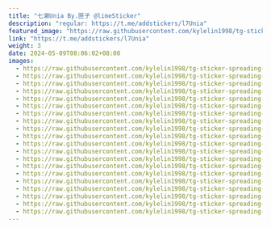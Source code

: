 ```yaml
---
title: "七濑Unia By.匣子 @limeSticker"
description: "regular: https://t.me/addstickers/l7Unia"
featured_image: "https://raw.githubusercontent.com/kylelin1998/tg-sticker-spreading-worldwide-images/main/img/942067df-eed2-4864-8d15-1a3505195d6d.jpg"
link: "https://t.me/addstickers/l7Unia"
weight: 3
date: 2024-05-09T08:06:02+08:00
images:
  - https://raw.githubusercontent.com/kylelin1998/tg-sticker-spreading-worldwide-images/main/img/942067df-eed2-4864-8d15-1a3505195d6d.jpg
  - https://raw.githubusercontent.com/kylelin1998/tg-sticker-spreading-worldwide-images/main/img/eb1572aa-ccc3-4afc-8338-bb4ef2f6c61a.jpg
  - https://raw.githubusercontent.com/kylelin1998/tg-sticker-spreading-worldwide-images/main/img/63d010f5-147f-41e5-810f-ae81831ce7d2.jpg
  - https://raw.githubusercontent.com/kylelin1998/tg-sticker-spreading-worldwide-images/main/img/84ad78f6-a1fe-4ce7-95e6-0cf253a5430f.jpg
  - https://raw.githubusercontent.com/kylelin1998/tg-sticker-spreading-worldwide-images/main/img/12369837-3597-4e7e-851c-f8acf958c9d0.jpg
  - https://raw.githubusercontent.com/kylelin1998/tg-sticker-spreading-worldwide-images/main/img/38fb36a2-0da1-4157-afbf-4f134b19440d.jpg
  - https://raw.githubusercontent.com/kylelin1998/tg-sticker-spreading-worldwide-images/main/img/a5712c38-bc4d-4643-9b79-d4cb6f912a11.jpg
  - https://raw.githubusercontent.com/kylelin1998/tg-sticker-spreading-worldwide-images/main/img/1561529d-a8be-4e4d-b660-50453db757fb.jpg
  - https://raw.githubusercontent.com/kylelin1998/tg-sticker-spreading-worldwide-images/main/img/97a15384-5768-4c94-85fd-64f692eb1838.jpg
  - https://raw.githubusercontent.com/kylelin1998/tg-sticker-spreading-worldwide-images/main/img/8617344b-595c-4c8f-9ad7-36ec6db1c59e.jpg
  - https://raw.githubusercontent.com/kylelin1998/tg-sticker-spreading-worldwide-images/main/img/d6924ddf-b097-471d-bc75-335bf8b9004a.jpg
  - https://raw.githubusercontent.com/kylelin1998/tg-sticker-spreading-worldwide-images/main/img/ac3d236e-8a80-49f7-8aa1-5d3eb7b7f513.jpg
  - https://raw.githubusercontent.com/kylelin1998/tg-sticker-spreading-worldwide-images/main/img/26d2a43e-d47b-49e6-9c9c-2f997a890564.jpg
  - https://raw.githubusercontent.com/kylelin1998/tg-sticker-spreading-worldwide-images/main/img/aba2f1ed-ebbb-42d5-a99a-fd0f329386a8.jpg
  - https://raw.githubusercontent.com/kylelin1998/tg-sticker-spreading-worldwide-images/main/img/b36ea12a-21ec-4e5f-9292-bb50f8287fbd.jpg
  - https://raw.githubusercontent.com/kylelin1998/tg-sticker-spreading-worldwide-images/main/img/6aff5b93-f79c-4717-83cc-4dab0ae742ec.jpg
  - https://raw.githubusercontent.com/kylelin1998/tg-sticker-spreading-worldwide-images/main/img/c70b431c-b3b1-4d9d-8e45-52befea143e2.jpg
  - https://raw.githubusercontent.com/kylelin1998/tg-sticker-spreading-worldwide-images/main/img/7e0d64de-84df-454e-9da1-f56ef5d3e720.jpg
  - https://raw.githubusercontent.com/kylelin1998/tg-sticker-spreading-worldwide-images/main/img/a46d9bc5-8ca3-4dfc-bc0c-342e27dacba1.jpg
  - https://raw.githubusercontent.com/kylelin1998/tg-sticker-spreading-worldwide-images/main/img/92e5feeb-078b-4163-a20e-4dca58b04afb.jpg
---
```

